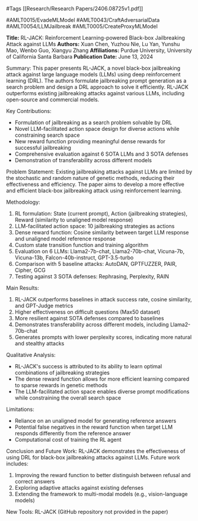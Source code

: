 #Tags
[[Research/Research Papers/2406.08725v1.pdf]]

#AMLT0015/EvadeMLModel
#AMLT0043/CraftAdversarialData
#AMLT0054/LLMJailbreak
#AMLT0005/CreateProxyMLModel

**Title:** RL-JACK: Reinforcement Learning-powered Black-box Jailbreaking Attack against LLMs
**Authors:** Xuan Chen, Yuzhou Nie, Lu Yan, Yunshu Mao, Wenbo Guo, Xiangyu Zhang
**Affiliations:** Purdue University, University of California Santa Barbara
**Publication Date:** June 13, 2024

Summary:
This paper presents RL-JACK, a novel black-box jailbreaking attack against large language models (LLMs) using deep reinforcement learning (DRL). The authors formulate jailbreaking prompt generation as a search problem and design a DRL approach to solve it efficiently. RL-JACK outperforms existing jailbreaking attacks against various LLMs, including open-source and commercial models.

Key Contributions:
- Formulation of jailbreaking as a search problem solvable by DRL
- Novel LLM-facilitated action space design for diverse actions while constraining search space
- New reward function providing meaningful dense rewards for successful jailbreaking
- Comprehensive evaluation against 6 SOTA LLMs and 3 SOTA defenses
- Demonstration of transferability across different models

Problem Statement:
Existing jailbreaking attacks against LLMs are limited by the stochastic and random nature of genetic methods, reducing their effectiveness and efficiency. The paper aims to develop a more effective and efficient black-box jailbreaking attack using reinforcement learning.

Methodology:
1. RL formulation: State (current prompt), Action (jailbreaking strategies), Reward (similarity to unaligned model response)
2. LLM-facilitated action space: 10 jailbreaking strategies as actions
3. Dense reward function: Cosine similarity between target LLM response and unaligned model reference response
4. Custom state transition function and training algorithm
5. Evaluation on 6 LLMs: Llama2-7b-chat, Llama2-70b-chat, Vicuna-7b, Vicuna-13b, Falcon-40b-instruct, GPT-3.5-turbo
6. Comparison with 5 baseline attacks: AutoDAN, GPTFUZZER, PAIR, Cipher, GCG
7. Testing against 3 SOTA defenses: Rephrasing, Perplexity, RAIN

Main Results:
1. RL-JACK outperforms baselines in attack success rate, cosine similarity, and GPT-Judge metrics
2. Higher effectiveness on difficult questions (Max50 dataset)
3. More resilient against SOTA defenses compared to baselines
4. Demonstrates transferability across different models, including Llama2-70b-chat
5. Generates prompts with lower perplexity scores, indicating more natural and stealthy attacks

Qualitative Analysis:
- RL-JACK's success is attributed to its ability to learn optimal combinations of jailbreaking strategies
- The dense reward function allows for more efficient learning compared to sparse rewards in genetic methods
- The LLM-facilitated action space enables diverse prompt modifications while constraining the overall search space

Limitations:
- Reliance on an unaligned model for generating reference answers
- Potential false negatives in the reward function when target LLM responds differently from the reference answer
- Computational cost of training the RL agent

Conclusion and Future Work:
RL-JACK demonstrates the effectiveness of using DRL for black-box jailbreaking attacks against LLMs. Future work includes:
1. Improving the reward function to better distinguish between refusal and correct answers
2. Exploring adaptive attacks against existing defenses
3. Extending the framework to multi-modal models (e.g., vision-language models)

New Tools:
RL-JACK (GitHub repository not provided in the paper)